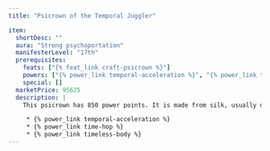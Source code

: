 ```yaml
---
title: "Psicrown of the Temporal Juggler"

item:
  shortDesc: ""
  aura: "Strong psychoportation"
  manifesterLevel: "17th"
  prerequisites:
    feats: ["{% feat_link craft-psicrown %}"]
    powers: ["{% power_link temporal-acceleration %}", "{% power_link time-hop %}", "{% power_link timeless-body %}"]
    special: []
  marketPrice: 95625
  description: |
    This psicrown has 850 power points. It is made from silk, usually dyed in several colors, with a clear crystal affixed to the material. It allows use of the following powers.

     * {% power_link temporal-acceleration %}
     * {% power_link time-hop %}
     * {% power_link timeless-body %}
---
```

